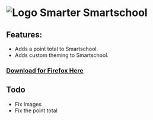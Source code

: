 # ![Logo](static/img/icon_48.png) Smarter Smartschool 

## Features:
- Adds a point total to Smartschool.
- Adds custom theming to Smartschool.

### [Download for Firefox Here]()


## Todo
- Fix Images
- Fix the point total